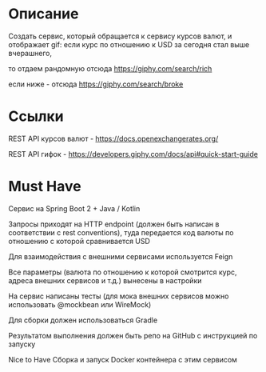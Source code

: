 # Описание


Создать сервис, который обращается к сервису курсов валют, и отображает gif:
если курс по отношению к USD за сегодня стал выше вчерашнего,

то отдаем рандомную отсюда https://giphy.com/search/rich

если ниже - отсюда https://giphy.com/search/broke


# Ссылки 

REST API курсов валют - https://docs.openexchangerates.org/

REST API гифок - https://developers.giphy.com/docs/api#quick-start-guide



# Must Have


Сервис на Spring Boot 2 + Java / Kotlin

Запросы приходят на HTTP endpoint (должен быть написан в соответствии с rest conventions), туда передается код валюты по отношению с которой сравнивается USD

Для взаимодействия с внешними сервисами используется Feign

Все параметры (валюта по отношению к которой смотрится курс, адреса внешних сервисов и т.д.) вынесены в настройки

На сервис написаны тесты (для мока внешних сервисов можно использовать @mockbean или WireMock)

Для сборки должен использоваться Gradle

Результатом выполнения должен быть репо на GitHub с инструкцией по запуску

Nice to Have
Сборка и запуск Docker контейнера с этим сервисом

